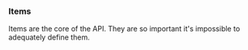 ### Items

Items are the core of the API.  They are so important it's impossible to adequately define them.
